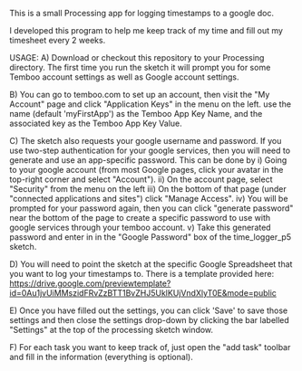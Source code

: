 This is a small Processing app for logging timestamps to a google doc.

I developed this program to help me keep track of my time and fill out my timesheet every 2 weeks.

USAGE:
A) Download or checkout this repository to your Processing directory. The first time you run the sketch
it will prompt you for some Temboo account settings as well as Google account settings.

B) You can go to temboo.com to set up an account, then visit the "My Account" page and click "Application Keys" in the menu on the left.
use the name (default 'myFirstApp') as the Temboo App Key Name, and the associated key as the Temboo App Key Value. 

C) The sketch also requests your google username and password. If you use two-step authentication for your google services, then you will need to generate and use an
app-specific password. This can be done by 
	i)   Going to your google account (from most Google pages, click your avatar in the top-right corner and select "Account").
	ii)  On the account page, select "Security" from the menu on the left
	iii) On the bottom of that page (under "connected applications and sites") click "Manage Access".
	iv)  You will be prompted for your password again, then you can click "generate password" near the bottom of the page to create a specific password to use with google 
services through your temboo account. 
	v)   Take this generated password and enter in in the "Google Password" box of the time_logger_p5 sketch.

D) You will need to point the sketch at the specific Google Spreadsheet that you want to log your timestamps to. There is a template provided here: https://drive.google.com/previewtemplate?id=0Au1jvUiMMszidFRvZzBTT1BvZHJ5UklKUjVndXlyT0E&mode=public

E) Once you have filled out the settings, you can click 'Save' to save those settings and then close the settings drop-down by clicking the bar labelled "Settings" at the top of the processing sketch window.

F) For each task you want to keep track of, just open the "add task" toolbar and fill in the information (everything is optional).
